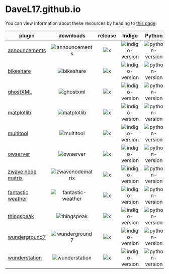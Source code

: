 # DaveL17.github.io
You can view information about these resources by heading to [this page](https://davel17.github.io).

| plugin                                                            |                                                downloads                                                 |                                  release                                  |                                    Indigo                                     |                                  Python                                   |                                        Status                                        |
|-------------------------------------------------------------------|:--------------------------------------------------------------------------------------------------------:|:-------------------------------------------------------------------------:|:-----------------------------------------------------------------------------:|:-------------------------------------------------------------------------:|:------------------------------------------------------------------------------------:|
| [announcements](https://github.com/DaveL17/announcements)         |     ![announcements](https://img.shields.io/github/downloads/DaveL17/announcements/latest/total.svg)     |   ![x](https://img.shields.io/github/release/DaveL17/announcements.svg)   | ![indigo-version](https://img.shields.io/badge/Indigo-2022.1+-blueviolet.svg) | ![python-version](https://img.shields.io/badge/Python-3.10-darkgreen.svg) |     ![plugin-status](https://img.shields.io/badge/Status-Healthy-darkgreen.svg)      |
| [bikeshare](https://github.com/DaveL17/bikeshare)                 |         ![bikeshare](https://img.shields.io/github/downloads/DaveL17/bikeshare/latest/total.svg)         |     ![x](https://img.shields.io/github/release/DaveL17/bikeshare.svg)     | ![indigo-version](https://img.shields.io/badge/Indigo-2022.1+-blueviolet.svg) | ![python-version](https://img.shields.io/badge/Python-3.10-darkgreen.svg) |     ![plugin-status](https://img.shields.io/badge/Status-Healthy-darkgreen.svg)      |
| [ghostXML](https://github.com/IndigoDomotics/GhostXML)            |      ![ghostxml](https://img.shields.io/github/downloads/indigodomotics/ghostxml/latest/total.svg)       |  ![x](https://img.shields.io/github/release/indigodomotics/ghostxml.svg)  | ![indigo-version](https://img.shields.io/badge/Indigo-2022.1+-blueviolet.svg) | ![python-version](https://img.shields.io/badge/Python-3.10-darkgreen.svg) |     ![plugin-status](https://img.shields.io/badge/Status-Healthy-darkgreen.svg)      |
| [matplotlib](https://github.com/DaveL17/matlotlib)                |        ![matplotlib](https://img.shields.io/github/downloads/DaveL17/matplotlib/latest/total.svg)        |    ![x](https://img.shields.io/github/release/DaveL17/matplotlib.svg)     | ![indigo-version](https://img.shields.io/badge/Indigo-2022.1+-blueviolet.svg) | ![python-version](https://img.shields.io/badge/Python-3.10-darkgreen.svg) |     ![plugin-status](https://img.shields.io/badge/Status-Healthy-darkgreen.svg)      |
| [multitool](https://github.com/DaveL17/multitool)                 |         ![multitool](https://img.shields.io/github/downloads/DaveL17/multitool/latest/total.svg)         |     ![x](https://img.shields.io/github/release/DaveL17/multitool.svg)     | ![indigo-version](https://img.shields.io/badge/Indigo-2022.1+-blueviolet.svg) | ![python-version](https://img.shields.io/badge/Python-3.10-darkgreen.svg) |     ![plugin-status](https://img.shields.io/badge/Status-Healthy-darkgreen.svg)      |
| [owserver](https://github.com/DaveL17/owserver)                   |          ![owserver](https://img.shields.io/github/downloads/DaveL17/owserver/latest/total.svg)          |     ![x](https://img.shields.io/github/release/DaveL17/owserver.svg)      | ![indigo-version](https://img.shields.io/badge/Indigo-2022.1+-blueviolet.svg) | ![python-version](https://img.shields.io/badge/Python-3.10-darkgreen.svg) |     ![plugin-status](https://img.shields.io/badge/Status-Healthy-darkgreen.svg)      |
| [zwave node matrix  ](https://github.com/DaveL17/ZWaveNodeMatrix) |   ![zwavenodematrix](https://img.shields.io/github/downloads/DaveL17/zwavenodematrix/latest/total.svg)   |  ![x](https://img.shields.io/github/release/DaveL17/zwavenodematrix.svg)  | ![indigo-version](https://img.shields.io/badge/Indigo-2022.1+-blueviolet.svg) | ![python-version](https://img.shields.io/badge/Python-3.10-darkgreen.svg) |     ![plugin-status](https://img.shields.io/badge/Status-Healthy-darkgreen.svg)      |
| [fantastic weather](https://github.com/DaveL17/Fantastic-Weather) | ![fantastic-weather](https://img.shields.io/github/downloads/DaveL17/fantastic-weather/latest/total.svg) | ![x](https://img.shields.io/github/release/DaveL17/fantastic-weather.svg) | ![indigo-version](https://img.shields.io/badge/Indigo-2022.1+-blueviolet.svg) | ![python-version](https://img.shields.io/badge/Python-3.10-darkgreen.svg) | ![plugin-status](https://img.shields.io/badge/Status-On%20Life%20Support-FF7F7F.svg) |
| [thingspeak](https://github.com/DaveL17/thingspeak)               |        ![thingspeak](https://img.shields.io/github/downloads/DaveL17/thingspeak/latest/total.svg)        |    ![x](https://img.shields.io/github/release/DaveL17/thingspeak.svg)     |  ![indigo-version](https://img.shields.io/badge/Indigo-7.0+-blueviolet.svg)   | ![python-version](https://img.shields.io/badge/Python-2.7-darkgreen.svg)  |       ![plugin-status](https://img.shields.io/badge/Status-Deprecated-red.svg)       |
| [wunderground7](https://github.com/DaveL17/wunderground7)         |     ![wunderground7](https://img.shields.io/github/downloads/DaveL17/wunderground7/latest/total.svg)     |   ![x](https://img.shields.io/github/release/DaveL17/wunderground7.svg)   |  ![indigo-version](https://img.shields.io/badge/Indigo-7.0+-blueviolet.svg)   | ![python-version](https://img.shields.io/badge/Python-2.7-darkgreen.svg)  |       ![plugin-status](https://img.shields.io/badge/Status-Deprecated-red.svg)       |
| [wunderstation](https://github.com/DaveL17/wunderstation)         |     ![wunderstation](https://img.shields.io/github/downloads/DaveL17/wunderstation/latest/total.svg)     |   ![x](https://img.shields.io/github/release/DaveL17/wunderstation.svg)   |  ![indigo-version](https://img.shields.io/badge/Indigo-7.0+-blueviolet.svg)   | ![python-version](https://img.shields.io/badge/Python-2.7-darkgreen.svg)  |       ![plugin-status](https://img.shields.io/badge/Status-Deprecated-red.svg)       |
